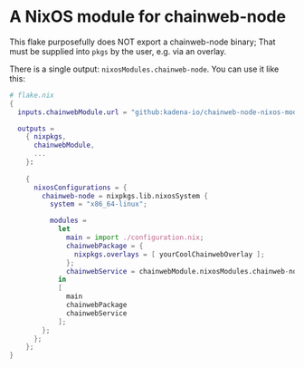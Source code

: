 # A NixOS module for chainweb-node

This flake purposefully does NOT export a chainweb-node binary;
That must be supplied into `pkgs` by the user, e.g. via an overlay.

There is a single output: `nixosModules.chainweb-node`. You can use it like
this:
```nix
# flake.nix
{
  inputs.chainwebModule.url = "github:kadena-io/chainweb-node-nixos-module";

  outputs =
    { nixpkgs,
      chainwebModule,
      ...
    }:
    
    {
      nixosConfigurations = {
        chainweb-node = nixpkgs.lib.nixosSystem {
          system = "x86_64-linux";

          modules =
            let
              main = import ./configuration.nix;
              chainwebPackage = {
                nixpkgs.overlays = [ yourCoolChainwebOverlay ];
              };
              chainwebService = chainwebModule.nixosModules.chainweb-node;
            in
            [ 
              main
              chainwebPackage
              chainwebService
            ];
        };
      };
    };
}
```

